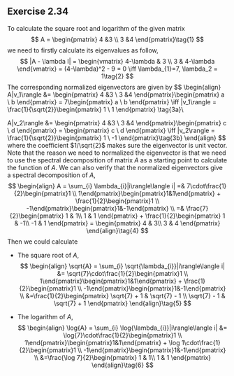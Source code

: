 ## Exercise 2.34

To calculate the square root and logarithm of the given matrix 
$$
A = \begin{pmatrix}
4 &3 \\ 3 &4
\end{pmatrix}\tag{1}
$$
we need to firstly calculate its eigenvalues as follow, 
$$
|A - \lambda I| = \begin{vmatrix}
4-\lambda & 3 \\ 3 & 4-\lambda 
\end{vmatrix} = (4-\lambda)^2 - 9 = 0 \iff \lambda_{1}=7, \lambda_2 = 1\tag{2}
$$
The corresponding normalized eigenvectors are given by
$$
\begin{align}
A|v_1\rangle &= \begin{pmatrix}
4 &3 \\ 3 &4
\end{pmatrix}\begin{pmatrix}
a \\ b
\end{pmatrix} = 7\begin{pmatrix}
a \\ b
\end{pmatrix} \iff |v_1\rangle = \frac{1}{\sqrt{2}}\begin{pmatrix}
1 \\ 1
\end{pmatrix} \tag{3a}\\

A|v_2\rangle &= \begin{pmatrix}
4 &3 \\ 3 &4
\end{pmatrix}\begin{pmatrix}
c \\ d
\end{pmatrix} = \begin{pmatrix}
c \\ d
\end{pmatrix} \iff |v_2\rangle = \frac{1}{\sqrt{2}}\begin{pmatrix}
1 \\ -1
\end{pmatrix}\tag{3b}
\end{align}
$$
where the coefficient $1/\sqrt{2}$ makes sure the eigenvector is unit vector. Note that the reason we need to normalized the eigenvector is that we need to use the spectral decomposition of matrix $A$ as a starting point to calculate the function of $A$. We can also verify that the normalized eigenvectors give a spectral decomposition of $A$, 
$$
\begin{align}
A = \sum_{i} \lambda_{i}|i\rangle\langle i| =& 7\cdot\frac{1}{2}\begin{pmatrix}1 \\ 1\end{pmatrix}\begin{pmatrix}1&1\end{pmatrix} + \frac{1}{2}\begin{pmatrix}1 \\ -1\end{pmatrix}\begin{pmatrix}1&-1\end{pmatrix} \\
=& \frac{7}{2}\begin{pmatrix}
1 & 1\\
1 & 1
\end{pmatrix} + \frac{1}{2}\begin{pmatrix}
1 & -1\\
-1 & 1
\end{pmatrix}  = \begin{pmatrix}
4 & 3\\
3 & 4
\end{pmatrix}
\end{align}\tag{4}
$$
Then we could calculate 

* The square root of $A$, 
  $$
  \begin{align}
  \sqrt{A} = \sum_{i} \sqrt{\lambda_{i}}|i\rangle\langle i| &= \sqrt{7}\cdot\frac{1}{2}\begin{pmatrix}1 \\ 1\end{pmatrix}\begin{pmatrix}1&1\end{pmatrix} + \frac{1}{2}\begin{pmatrix}1 \\ -1\end{pmatrix}\begin{pmatrix}1&-1\end{pmatrix} \\
  &=\frac{1}{2}\begin{pmatrix}
  \sqrt{7} + 1 & \sqrt{7} - 1 \\
  \sqrt{7} - 1 & \sqrt{7} + 1
  \end{pmatrix}
  \end{align}\tag{5}
  $$

* The logarithm of $A$,
  $$
  \begin{align}
  \log{A} = \sum_{i} \log{\lambda_{i}}|i\rangle\langle i| &= \log{7}\cdot\frac{1}{2}\begin{pmatrix}1 \\ 1\end{pmatrix}\begin{pmatrix}1&1\end{pmatrix} + \log 1\cdot\frac{1}{2}\begin{pmatrix}1 \\ -1\end{pmatrix}\begin{pmatrix}1&-1\end{pmatrix} \\
  &=\frac{\log 7}{2}\begin{pmatrix}
   1 & 1\\
  1 & 1
  \end{pmatrix}
  \end{align}\tag{6}
  $$
